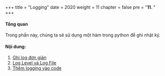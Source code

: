 +++
title = "Logging"
date = 2020
weight = 11
chapter = false
pre = "<b>11. </b>"
+++
#### Tổng quan

Trong phần này, chúng ta sẽ sử dụng một hàm trong python để ghi nhật ký.


#### Nội dung:
1. [Ghi log đơn giản](11.1-simple-logging/)
2. [Log Level và Log File](11.2-log-level-and-log-file/)
3. [Thêm logging vào code](11.3-add-logging-to-our-code/)